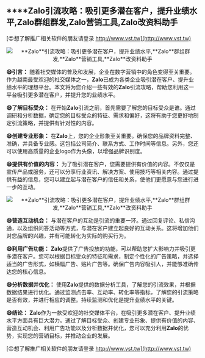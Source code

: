 ## ****Zalo**引流攻略：吸引更多潜在客户，提升业绩水平,**Zalo**群组群发,**Zalo**营销工具,**Zalo**改资料助手**

[😍想了解推广相关软件的朋友请登录 http://www.vst.tw](http://www.vst.tw)

 <center><img src="https://vst.tw/MP4/tuiguang/png/4.png" alt="**Zalo**引流攻略：吸引更多潜在客户，提升业绩水平,**Zalo**群组群发,**Zalo**营销工具,**Zalo**改资料助手"></center>

**😄引言：**
随着社交媒体的普及和发展，企业在数字营销中的角色变得至关重要。作为越南最受欢迎的社交媒体之一，**Zalo**已成为各类企业吸引潜在客户、提升业绩水平的理想平台。本文将为您介绍一些有效的**Zalo**引流攻略，帮助您利用这一平台吸引更多潜在客户，并提升您的业绩水平。

**😄了解目标受众：**
在开始**Zalo**引流之前，首先需要了解您的目标受众是谁。通过调研和分析数据，确定您的目标受众的特征、需求和偏好，这将有助于您更好地制定引流策略，并提供有针对性的内容。

**😄创建专业形象：**
在**Zalo**上，您的企业形象至关重要。确保您的品牌资料完整、准确，并具备专业感。这包括公司简介、联系方式、工作时间等信息。另外，您还可以使用高质量的企业logo作为头像，以增强品牌识别度。

**😄提供有价值的内容：**
为了吸引潜在客户，您需要提供有价值的内容。不仅仅是宣传产品或服务，还可以分享行业资讯、解决方案、使用技巧等相关内容。通过提供有益的信息，您可以建立起与潜在客户的信任和关系，使他们更愿意与您进行进一步的互动。

 <center><img src="https://vst.tw/MP4/tuiguang/png/7.png" alt="**Zalo**引流攻略：吸引更多潜在客户，提升业绩水平,**Zalo**群组群发,**Zalo**营销工具,**Zalo**改资料助手"></center>

**😄营造互动机会：**
与潜在客户的互动是引流的重要一环。通过回复评论、私信沟通，以及组织问答活动等方式，与潜在客户建立起良好的互动关系。这将增加他们对您品牌的兴趣，并有可能转化为实际的购买行为。

**😄利用广告功能：**
**Zalo**提供了广告投放的功能，可以帮助您扩大影响力并吸引更多潜在客户。您可以根据目标受众的特征和需求，制定个性化的广告策略，并选择适当的广告形式，如横幅广告、贴片广告等。确保广告内容吸引人，并能够准确传达您的核心信息。

**😄分析数据并优化：**
使用**Zalo**提供的数据分析工具，了解您的引流效果，并根据数据结果进行优化。通过监测点击率、互动率、转化率等指标，了解您的引流策略是否有效，并进行相应的调整。持续监测和优化是提升业绩水平的关键。

**😄结论：**
**Zalo**作为一款受欢迎的社交媒体平台，在吸引更多潜在客户、提升业绩水平方面具有巨大潜力。通过了解目标受众、创建专业形象、提供有价值的内容、营造互动机会、利用广告功能以及分析数据并优化，您可以充分利用**Zalo**的优势，实现您的营销目标，并推动企业的发展。

[😍想了解推广相关软件的朋友请登录 http://www.vst.tw](http://www.vst.tw)



